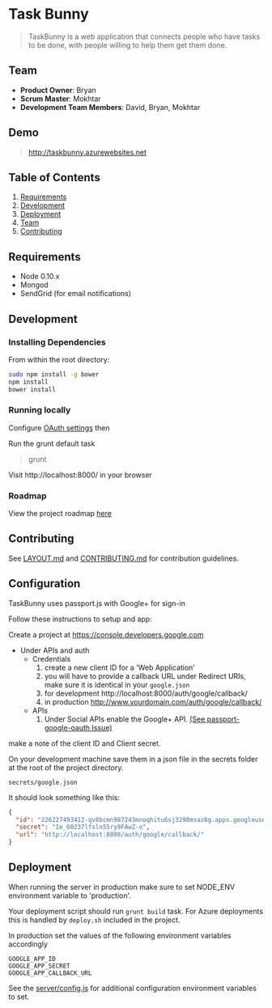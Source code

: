# Task Bunny

> TaskBunny is a web application that connects people who have tasks to be done, with people willing to help them get them done.

## Team

  - __Product Owner__: Bryan
  - __Scrum Master__: Mokhtar
  - __Development Team Members__: David, Bryan, Mokhtar

## Demo

> http://taskbunny.azurewebsites.net

## Table of Contents

1. [Requirements](#requirements)
1. [Development](#development)
1. [Deployment](#deployment)
1. [Team](#team)
1. [Contributing](#contributing)


## Requirements

- Node 0.10.x
- Mongod
- SendGrid (for email notifications)

## Development

### Installing Dependencies

From within the root directory:

```sh
sudo npm install -g bower
npm install
bower install
```
### Running locally

Configure [OAuth settings](#configuration) then

Run the grunt default task

> grunt

Visit http://localhost:8000/ in your browser


### Roadmap

View the project roadmap [here](https://github.com/chainsugar/chainsugar/issues)


## Contributing

See [LAYOUT.md](doc/LAYOUT.md) and [CONTRIBUTING.md](doc/CONTRIBUTING.md) for contribution guidelines.


## Configuration

TaskBunny uses passport.js with Google+ for sign-in

Follow these instructions to setup and app:

Create a project at https://console.developers.google.com
* Under APIs and auth
  * Credentials
    1. create a new client ID for a 'Web Application'
    2. you will have to provide a callback URL under Redirect URIs, make sure it is identical in your `google.json`
    3. for development http://localhost:8000/auth/google/callback/
    4. in production http://www.yourdomain.com/auth/google/callback/
  * APIs
    1. Under Social APIs enable the Google+ API. [(See passport-google-oauth Issue)](https://github.com/jaredhanson/passport-google-oauth/issues/72)

make a note of the client ID and Client secret.

On your development machine save them in a json file in the secrets folder at the root of the project
directory.

    secrets/google.json

It should look something like this:

```json
{
  "id": "226227493412-qv8bcmn987243mnoqhitu6sj3298msaz8g.apps.googleusercontent.com",
  "secret": "Ie_60237lfsln55ry9FAwZ-o",
  "url": "http://localhost:8000/auth/google/callback/"
}
```

## Deployment

When running the server in production make sure to set NODE_ENV environment variable to 'production'.

Your deployment script should run `grunt build` task. For Azure deployments this is handled by `deploy.sh` included in the project.


In production set the values of the following environment variables accordingly

    GOOGLE_APP_ID
    GOOGLE_APP_SECRET
    GOOGLE_APP_CALLBACK_URL

See the [server/config.js](server/config.js) for additional configuration environment variables to set.
